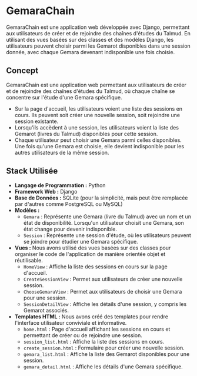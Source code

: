 # GemaraChain

GemaraChain est une application web développée avec Django, permettant aux utilisateurs de créer et de rejoindre des chaînes d'études du Talmud. En utilisant des vues basées sur des classes et des modèles Django, les utilisateurs peuvent choisir parmi les Gemarot disponibles dans une session donnée, avec chaque Gemara devenant indisponible une fois choisie.

## Concept

GemaraChain est une application web permettant aux utilisateurs de créer et de rejoindre des chaînes d'études du Talmud, où chaque chaîne se concentre sur l'étude d'une Gemara spécifique.

- Sur la page d'accueil, les utilisateurs voient une liste des sessions en cours. Ils peuvent soit créer une nouvelle session, soit rejoindre une session existante.
- Lorsqu'ils accèdent à une session, les utilisateurs voient la liste des Gemarot (livres du Talmud) disponibles pour cette session.
- Chaque utilisateur peut choisir une Gemara parmi celles disponibles. Une fois qu'une Gemara est choisie, elle devient indisponible pour les autres utilisateurs de la même session.

## Stack Utilisée

- **Langage de Programmation :** Python
- **Framework Web :** Django
- **Base de Données :** SQLite (pour la simplicité, mais peut être remplacée par d'autres comme PostgreSQL ou MySQL)
- **Modèles :**
    - `Gemara` : Représente une Gemara (livre du Talmud) avec un nom et un état de disponibilité. Lorsqu'un utilisateur choisit une Gemara, son état change pour devenir indisponible.
    - `Session` : Représente une session d'étude, où les utilisateurs peuvent se joindre pour étudier une Gemara spécifique.
- **Vues :** Nous avons utilisé des vues basées sur des classes pour organiser le code de l'application de manière orientée objet et réutilisable.
    - `HomeView` : Affiche la liste des sessions en cours sur la page d'accueil.
    - `CreateSessionView` : Permet aux utilisateurs de créer une nouvelle session.
    - `ChooseGemaraView` : Permet aux utilisateurs de choisir une Gemara pour une session.
    - `SessionDetailView` : Affiche les détails d'une session, y compris les Gemarot associés.
- **Templates HTML :** Nous avons créé des templates pour rendre l'interface utilisateur conviviale et informative.
    - `home.html` : Page d'accueil affichant les sessions en cours et permettant de créer ou de rejoindre une session.
    - `session_list.html` : Affiche la liste des sessions en cours.
    - `create_session.html` : Formulaire pour créer une nouvelle session.
    - `gemara_list.html` : Affiche la liste des Gemarot disponibles pour une session.
    - `gemara_detail.html` : Affiche les détails d'une Gemara spécifique.